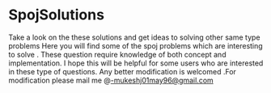 # SpojSolutions
Take a look on the these solutions and get ideas to solving other same type problems 
Here you will find some of the spoj problems which are interesting to solve . These question require knowledge of both
concept and implementation.
I hope this will be helpful for some users who are interested in these type of questions.
Any better modification is welcomed .For modification please mail me @-mukeshj01may96@gmail.com 

